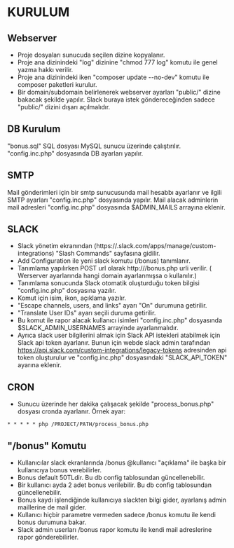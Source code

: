 KURULUM
==

Webserver
--
* Proje dosyaları sunucuda seçilen dizine kopyalanır.
* Proje ana dizinindeki "log" dizinine "chmod 777 log" komutu ile genel yazma hakkı verilir.
* Proje ana dizinindeki iken "composer update --no-dev" komutu ile composer paketleri kurulur.
* Bir domain/subdomain belirlenerek webserver ayarları "public/" dizine bakacak şekilde yapılır. Slack buraya istek göndereceğinden sadece "public/" dizini dışarı
açılmalıdır.

DB Kurulum
--
"bonus.sql" SQL dosyası MySQL sunucu üzerinde çalıştırılır.
"config.inc.php" dosyasında DB ayarları yapılır.

SMTP
--
Mail gönderimleri için bir smtp sunucusunda mail hesabbı ayarlanır ve ilgili SMTP ayarları "config.inc.php" dosyasında yapılır.
Mail alacak adminlerin  mail adresleri "config.inc.php" dosyasında $ADMIN_MAILS arrayına eklenir.

SLACK
--
* Slack yönetim ekranından (https://<MYCOMPANY>.slack.com/apps/manage/custom-integrations) "Slash Commands" sayfasına gidilir.
* Add Configuration ile yeni slack komutu (/bonus) tanımlanır. 
* Tanımlama yapılırken POST url olarak http://<MYDOMAIN>/bonus.php urli verilir. ( Werserver ayarlarında hangi domain ayarlanmışsa o kullanılır.)
* Tanımlama sonucunda Slack otomatik oluşturduğu token bilgisi "config.inc.php" dosyasına yazılır.
* Komut için isim, ikon, açıklama yazılır.
* "Escape channels, users, and links" ayarı "On" durumuna getirilir.
* "Translate User IDs" ayarı seçili duruma getirilir.
* Bu komut ile rapor alacak kullanıcı isimleri "config.inc.php" dosyasında $SLACK_ADMIN_USERNAMES arrayinde ayarlanmalıdır.
* Ayrıca slack user bilgilerini almak için Slack API istekleri atabilmek için Slack api token ayarlanır.
Bunun için webde slack admin tarafından https://api.slack.com/custom-integrations/legacy-tokens
adresinden api token oluşturulur ve "config.inc.php" dosyasındaki "SLACK_API_TOKEN" ayarına eklenir.

CRON
--
* Sunucu üzerinde her dakika çalışacak şekilde "process_bonus.php" dosyası cronda ayarlanır. Örnek ayar:
```
* * * * * php /PROJECT/PATH/process_bonus.php
```

"/bonus" Komutu
--
* Kullanıcılar slack ekranlarında /bonus @kullanıcı "açıklama" ile başka bir kullanıcıya bonus verebilirler.
* Bonus default 50TLdir. Bu db config tablosundan güncellenebilir.
* Bir kullanıcı ayda 2 adet bonus verilebilir. Bu db config tablosundan güncellenebilir.
* Bonus kaydı işlendiğinde kullanıcıya slackten bilgi gider, ayarlanış admin maillerine de mail gider.
* Kullanıcı hiçbir parametre vermeden sadece /bonus komutu ile kendi bonus durumuna bakar.
* Slack admin userları /bonus rapor komutu ile kendi mail adreslerine rapor gönderebilirler.
